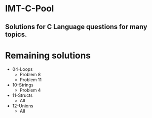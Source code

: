 # IMT-C-Pool
## Solutions for C Language questions for many topics.

# Remaining solutions
* 04-Loops
  * Problem 8
  * Problem 11
* 10-Strings
  * Problem 4
* 11-Structs
  * All
* 12-Unions
  * All
